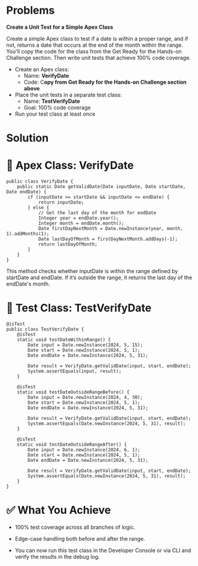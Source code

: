 # Problems

**Create a Unit Test for a Simple Apex Class**

Create a simple Apex class to test if a date is within a proper range, and if not, returns a date that occurs at the end of the month within the range. You'll copy the code for the class from the Get Ready for the Hands-on Challenge section. Then write unit tests that achieve 100% code coverage.


* Create an Apex class:
    - Name: **VerifyDate**
    - Code: C**opy from Get Ready for the Hands-on Challenge section above**
* Place the unit tests in a separate test class:
    - Name: **TestVerifyDate**
    - Goal: 100% code coverage
* Run your test class at least once


# Solution

# 📄 Apex Class: VerifyDate


``` apex
public class VerifyDate {
    public static Date getValidDate(Date inputDate, Date startDate, Date endDate) {
        if (inputDate >= startDate && inputDate <= endDate) {
            return inputDate;
        } else {
            // Get the last day of the month for endDate
            Integer year = endDate.year();
            Integer month = endDate.month();
            Date firstDayNextMonth = Date.newInstance(year, month, 1).addMonths(1);
            Date lastDayOfMonth = firstDayNextMonth.addDays(-1);
            return lastDayOfMonth;
        }
    }
}
```
This method checks whether inputDate is within the range defined by startDate and endDate. If it’s outside the range, it returns the last day of the endDate's month.

# 🧪 Test Class: TestVerifyDate

``` apex
@isTest
public class TestVerifyDate {
    @isTest
    static void testDateWithinRange() {
        Date input = Date.newInstance(2024, 5, 15);
        Date start = Date.newInstance(2024, 5, 1);
        Date endDate = Date.newInstance(2024, 5, 31);

        Date result = VerifyDate.getValidDate(input, start, endDate);
        System.assertEquals(input, result);
    }

    @isTest
    static void testDateOutsideRangeBefore() {
        Date input = Date.newInstance(2024, 4, 30);
        Date start = Date.newInstance(2024, 5, 1);
        Date endDate = Date.newInstance(2024, 5, 31);

        Date result = VerifyDate.getValidDate(input, start, endDate);
        System.assertEquals(Date.newInstance(2024, 5, 31), result);
    }

    @isTest
    static void testDateOutsideRangeAfter() {
        Date input = Date.newInstance(2024, 6, 1);
        Date start = Date.newInstance(2024, 5, 1);
        Date endDate = Date.newInstance(2024, 5, 31);

        Date result = VerifyDate.getValidDate(input, start, endDate);
        System.assertEquals(Date.newInstance(2024, 5, 31), result);
    }
}
```
# ✅ What You Achieve
* 100% test coverage across all branches of logic.

* Edge-case handling both before and after the range.

* You can now run this test class in the Developer Console or via CLI and verify the results in the debug log.

